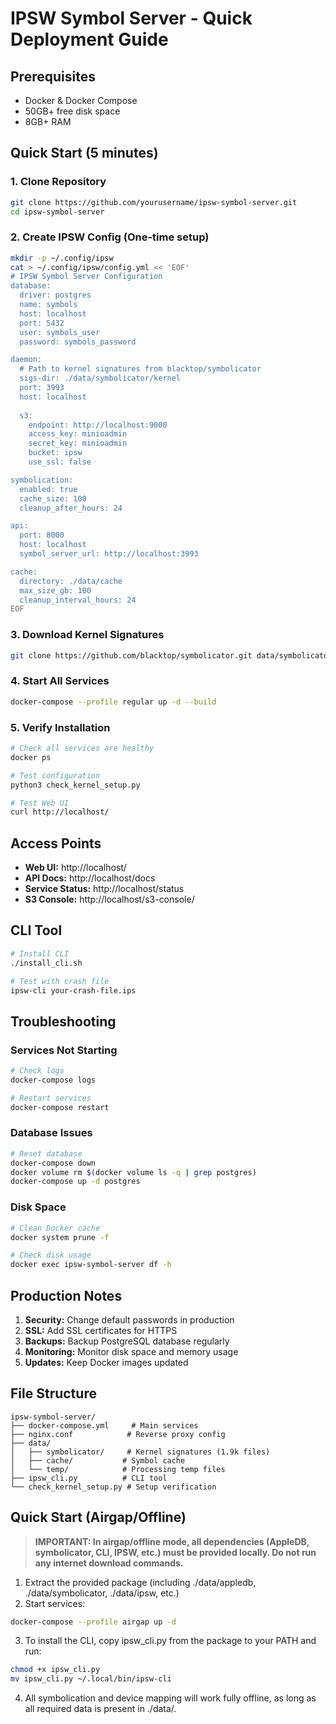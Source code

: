 # IPSW Symbol Server - Quick Deployment Guide

## Prerequisites
- Docker & Docker Compose
- 50GB+ free disk space
- 8GB+ RAM

## Quick Start (5 minutes)

### 1. Clone Repository
```bash
git clone https://github.com/yourusername/ipsw-symbol-server.git
cd ipsw-symbol-server
```

### 2. Create IPSW Config (One-time setup)
```bash
mkdir -p ~/.config/ipsw
cat > ~/.config/ipsw/config.yml << 'EOF'
# IPSW Symbol Server Configuration
database:
  driver: postgres
  name: symbols
  host: localhost
  port: 5432
  user: symbols_user
  password: symbols_password

daemon:
  # Path to kernel signatures from blacktop/symbolicator  
  sigs-dir: ./data/symbolicator/kernel
  port: 3993
  host: localhost
  
  s3:
    endpoint: http://localhost:9000
    access_key: minioadmin
    secret_key: minioadmin
    bucket: ipsw
    use_ssl: false

symbolication:
  enabled: true
  cache_size: 100
  cleanup_after_hours: 24

api:
  port: 8000
  host: localhost
  symbol_server_url: http://localhost:3993

cache:
  directory: ./data/cache
  max_size_gb: 100
  cleanup_interval_hours: 24
EOF
```

### 3. Download Kernel Signatures
```bash
git clone https://github.com/blacktop/symbolicator.git data/symbolicator
```

### 4. Start All Services
```bash
docker-compose --profile regular up -d --build
```

### 5. Verify Installation
```bash
# Check all services are healthy
docker ps

# Test configuration
python3 check_kernel_setup.py

# Test Web UI
curl http://localhost/
```

## Access Points

- **Web UI:** http://localhost/
- **API Docs:** http://localhost/docs  
- **Service Status:** http://localhost/status
- **S3 Console:** http://localhost/s3-console/

## CLI Tool
```bash
# Install CLI
./install_cli.sh

# Test with crash file
ipsw-cli your-crash-file.ips
```

## Troubleshooting

### Services Not Starting
```bash
# Check logs
docker-compose logs

# Restart services
docker-compose restart
```

### Database Issues
```bash
# Reset database
docker-compose down
docker volume rm $(docker volume ls -q | grep postgres)
docker-compose up -d postgres
```

### Disk Space
```bash
# Clean Docker cache
docker system prune -f

# Check disk usage
docker exec ipsw-symbol-server df -h
```

## Production Notes

1. **Security:** Change default passwords in production
2. **SSL:** Add SSL certificates for HTTPS
3. **Backups:** Backup PostgreSQL database regularly
4. **Monitoring:** Monitor disk space and memory usage
5. **Updates:** Keep Docker images updated

## File Structure
```
ipsw-symbol-server/
├── docker-compose.yml     # Main services
├── nginx.conf            # Reverse proxy config
├── data/
│   ├── symbolicator/     # Kernel signatures (1.9k files)
│   ├── cache/           # Symbol cache
│   └── temp/            # Processing temp files
├── ipsw_cli.py          # CLI tool
└── check_kernel_setup.py # Setup verification
```

## Quick Start (Airgap/Offline)

> **IMPORTANT: In airgap/offline mode, all dependencies (AppleDB, symbolicator, CLI, IPSW, etc.) must be provided locally. Do not run any internet download commands.**

1. Extract the provided package (including ./data/appledb, ./data/symbolicator, ./data/ipsw, etc.)
2. Start services:
```bash
docker-compose --profile airgap up -d
```
3. To install the CLI, copy ipsw_cli.py from the package to your PATH and run:
```bash
chmod +x ipsw_cli.py
mv ipsw_cli.py ~/.local/bin/ipsw-cli
```
4. All symbolication and device mapping will work fully offline, as long as all required data is present in ./data/. 